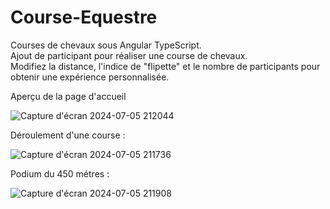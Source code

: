 # Course-Equestre
Courses de chevaux sous Angular TypeScript.
<br>
Ajout de participant pour réaliser une course de chevaux.
<br>
Modifiez la distance, l'indice de "flipette" et le nombre de participants pour obtenir une expérience personnalisée. 

Aperçu de la page d'accueil

![Capture d'écran 2024-07-05 212044](https://github.com/JonathanG-coder/Course-Equestre/assets/159537523/57ed0ac0-3de5-4c09-a373-e3d7a66dec60)

Déroulement d'une course : 

![Capture d'écran 2024-07-05 211736](https://github.com/JonathanG-coder/Course-Equestre/assets/159537523/306b3650-2733-41cf-a414-a524c450055b)

Podium du 450 métres : 

![Capture d'écran 2024-07-05 211908](https://github.com/JonathanG-coder/Course-Equestre/assets/159537523/a3de715a-77d1-4fdc-a257-b5967a108522)


